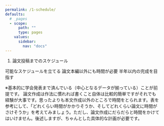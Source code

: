 ```yaml
---
permalink: /1-schedule/
defaults:
  # _pages
  - scope:
      path: ""
      type: pages
    values:
      sidebar:
        nav: "docs"        
---      
```



1.	論文投稿までのスケジュール

可能なスケジュールを立てる
論文本編以外にも時間が必要
半年以内の完成を目指す

※基本的に学会発表まで済んでいる（中心となるデータが揃っている）ことが前提です。
論文作成は作法に慣れれば書くこと自体は比較的簡単ですがそれでも経験が大事です。思ったよりも本文作成以外のところで時間をとられます。表を参考にして、「どれくらい時間がかかりそうか、そしてどれくらい論文に時間がさけそうか」を考えてみましょう。ただし、論文作成にだらだらと時間をかけてはいけません。後述しますが、ちゃんとした具体的な計画が必要です。
